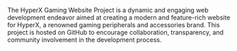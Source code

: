The HyperX Gaming Website Project is a dynamic and engaging web development endeavor aimed at creating a modern and feature-rich website for HyperX, a renowned gaming peripherals and accessories brand. 
This project is hosted on GitHub to encourage collaboration, transparency, and community involvement in the development process.

